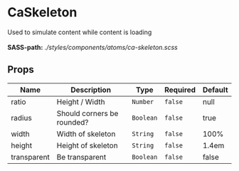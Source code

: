 # CaSkeleton

Used to simulate content while content is loading<br><br> **SASS-path:** _./styles/components/atoms/ca-skeleton.scss_

## Props

<!-- @vuese:CaSkeleton:props:start -->
|Name|Description|Type|Required|Default|
|---|---|---|---|---|
|ratio|Height / Width|`Number`|`false`|null|
|radius|Should corners be rounded?|`Boolean`|`false`|true|
|width|Width of skeleton|`String`|`false`|100%|
|height|Height of skeleton|`String`|`false`|1.4em|
|transparent|Be transparent|`Boolean`|`false`|false|

<!-- @vuese:CaSkeleton:props:end -->


